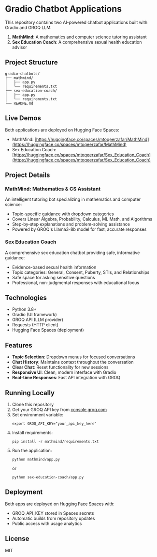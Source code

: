 # Gradio Chatbot Applications

This repository contains two AI-powered chatbot applications built with Gradio and GROQ LLM:

1. **MathMind**: A mathematics and computer science tutoring assistant
2. **Sex Education Coach**: A comprehensive sexual health education advisor

## Project Structure

```
gradio-chatbots/
├── mathmind/
│   ├── app.py
│   └── requirements.txt
├── sex-education-coach/
│   ├── app.py
│   └── requirements.txt
└── README.md
```

## Live Demos

Both applications are deployed on Hugging Face Spaces:

- MathMind: [https://huggingface.co/spaces/mtoqeerzafar/MathMind](https://huggingface.co/spaces/mtoqeerzafar/MathMind)
- Sex Education Coach: [https://huggingface.co/spaces/mtoqeerzafar/Sex_Education_Coach](https://huggingface.co/spaces/mtoqeerzafar/Sex_Education_Coach)

## Project Details

### MathMind: Mathematics & CS Assistant

An intelligent tutoring bot specializing in mathematics and computer science:
- Topic-specific guidance with dropdown categories
- Covers Linear Algebra, Probability, Calculus, ML Math, and Algorithms
- Step-by-step explanations and problem-solving assistance
- Powered by GROQ's Llama3-8b model for fast, accurate responses

### Sex Education Coach

A comprehensive sex education chatbot providing safe, informative guidance:
- Evidence-based sexual health information
- Topic categories: General, Consent, Puberty, STIs, and Relationships
- Safe space for asking sensitive questions
- Professional, non-judgmental responses with educational focus

## Technologies

- Python 3.8+
- Gradio (UI framework)
- GROQ API (LLM provider)
- Requests (HTTP client)
- Hugging Face Spaces (deployment)

## Features

- **Topic Selection**: Dropdown menus for focused conversations
- **Chat History**: Maintains context throughout the conversation
- **Clear Chat**: Reset functionality for new sessions
- **Responsive UI**: Clean, modern interface with Gradio
- **Real-time Responses**: Fast API integration with GROQ

## Running Locally

1. Clone this repository
2. Get your GROQ API key from [console.groq.com](https://console.groq.com)
3. Set environment variable:
   ```
   export GROQ_API_KEY="your_api_key_here"
   ```
4. Install requirements:
   ```
   pip install -r mathmind/requirements.txt
   ```
5. Run the application:
   ```
   python mathmind/app.py
   ```
   or
   ```
   python sex-education-coach/app.py
   ```

## Deployment

Both apps are deployed on Hugging Face Spaces with:
- GROQ_API_KEY stored in Spaces secrets
- Automatic builds from repository updates
- Public access with usage analytics

## License

MIT